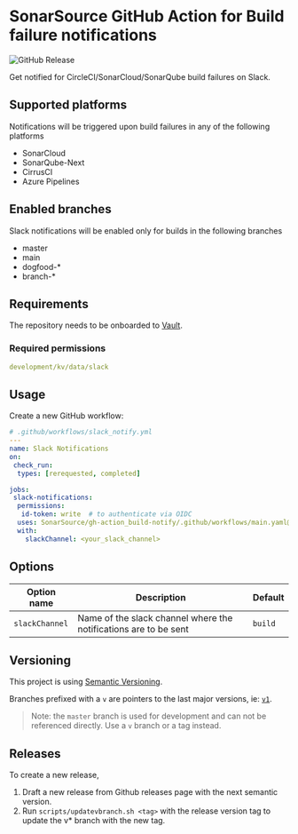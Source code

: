 # SonarSource GitHub Action for Build failure notifications

![GitHub Release](https://img.shields.io/github/v/release/SonarSource/gh-action_build-notify)

Get notified for CircleCI/SonarCloud/SonarQube build failures on Slack.

## Supported platforms

Notifications will be triggered upon build failures in any of the following platforms

* SonarCloud
* SonarQube-Next
* CirrusCI
* Azure Pipelines

## Enabled branches

Slack notifications will be enabled only for builds in the following branches

* master
* main
* dogfood-*
* branch-*

## Requirements

The repository needs to be onboarded to [Vault](https://xtranet-sonarsource.atlassian.net/wiki/spaces/RE/pages/2466316312/HashiCorp+Vault#Onboarding-a-Repository-on-Vault).

### Required permissions

```yaml
development/kv/data/slack
```

## Usage

Create a new GitHub workflow:

```yaml
# .github/workflows/slack_notify.yml
---
name: Slack Notifications
on:
 check_run:
  types: [rerequested, completed]

jobs:
 slack-notifications:
  permissions:
   id-token: write  # to authenticate via OIDC
  uses: SonarSource/gh-action_build-notify/.github/workflows/main.yaml@v1
  with:
    slackChannel: <your_slack_channel>

```

## Options

| Option name     | Description                                                        | Default                   |
|-----------------|--------------------------------------------------------------------|---------------------------|
| `slackChannel`   | Name of the slack channel where the notifications are to be sent | `build` |

## Versioning

This project is using [Semantic Versioning](https://semver.org/).

Branches prefixed with a `v` are pointers to the last major versions, ie: [`v1`](https://github.com/SonarSource/gh-action_build-notify/tree/v1).

> Note: the `master` branch is used for development and can not be referenced directly. Use a `v` branch or a tag instead.

## Releases

To create a new release,

1. Draft a new release from Github releases page with the next semantic version.
2. Run `scripts/updatevbranch.sh <tag>` with the release version tag to update the v* branch with the new tag.

